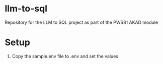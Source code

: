 # llm-to-sql
Repository for the LLM to SQL project as part of the PWS81 AKAD module

# Setup
1. Copy the sample.env file to .env and set the values